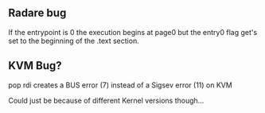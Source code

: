## Radare bug
If the entrypoint is 0 the execution begins at page0 but the entry0 flag get's set to the beginning of the .text section.

## KVM Bug?
pop rdi creates a BUS error (7) instead of a Sigsev error (11) on KVM

Could just be because of different Kernel versions though...

